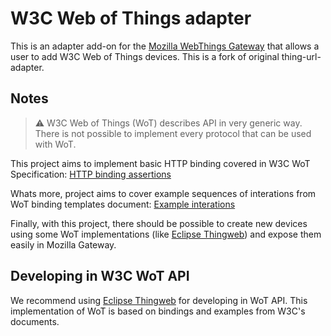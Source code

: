 # W3C Web of Things adapter

This is an adapter add-on for the [Mozilla WebThings Gateway](https://github.com/mozilla-iot/gateway) that allows a user to add W3C Web of Things devices. This is a fork of original thing-url-adapter.

## Notes
> :warning: W3C Web of Things (WoT) describes API in very generic way. There is not possible to implement every protocol that can be used with WoT. 

This project aims to implement basic HTTP binding covered in W3C WoT Specification:
[HTTP binding assertions](https://www.w3.org/TR/wot-thing-description/#http-binding-assertions)

Whats more, project aims to cover example sequences of interations from WoT binding templates document:
[Example interations](https://www.w3.org/TR/2020/NOTE-wot-binding-templates-20200130/#appendix-example-sequences)

Finally, with this project, there should be possible to create new devices using some WoT implementations (like [Eclipse Thingweb](https://github.com/eclipse/thingweb.node-wot)) and expose them easily in Mozilla Gateway.

## Developing in W3C WoT API
We recommend using [Eclipse Thingweb](https://github.com/eclipse/thingweb.node-wot) for developing in WoT API. This implementation of WoT is based on bindings and examples from W3C's documents.
